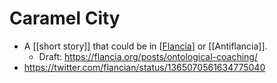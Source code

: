 # Caramel City

- A [[short story]] that could be in [[Flancia]] or [[Antiflancia]].
    - Draft: https://flancia.org/posts/ontological-coaching/
- https://twitter.com/flancian/status/1365070561634775040

[//begin]: # "Autogenerated link references for markdown compatibility"
[flancia]: flancia "Flancia"
[//end]: # "Autogenerated link references"
